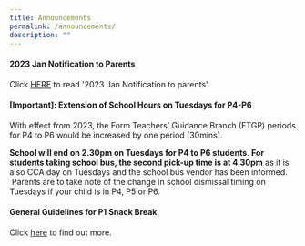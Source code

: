 ```yaml
---
title: Announcements
permalink: /announcements/
description: ""
---
```

#### 2023 Jan Notification to Parents

Click [HERE](/partners/resources-for-parents-students/schoolnotificationstoparents/) to read '2023 Jan Notification to parents'


#### [Important]: Extension of School Hours on Tuesdays for P4-P6


With effect from 2023, the Form Teachers’ Guidance Branch (FTGP) periods for P4 to P6 would be increased by one period (30mins). 

**School will end on 2.30pm on Tuesdays for P4 to P6 students**. **For students taking school bus, the second pick-up time is at 4.30pm** as it is also CCA day on Tuesdays and the school bus vendor has been informed.  Parents are to take note of the change in school dismissal timing on Tuesdays if your child is in P4, P5 or P6.


#### General Guidelines for P1 Snack Break

Click [here](/partners/resources-for-parents-students) to find out more.